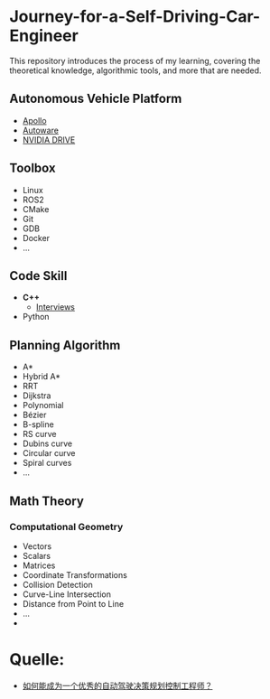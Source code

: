 # Journey-for-a-Self-Driving-Car-Engineer
This repository introduces the process of my learning, covering the theoretical knowledge, algorithmic tools, and more that are needed.

## Autonomous Vehicle Platform
- [Apollo](https://www.apollo.auto/)
- [Autoware](https://autoware.org/)
- [NVIDIA DRIVE](https://www.nvidia.com/en-us/self-driving-cars/drive-platform./)

## Toolbox
- Linux
- ROS2
- CMake
- Git
- GDB
- Docker
- ...
## Code Skill
- **C++**
  - <a href = "https://github.com/ZhouTao415/Journey-for-a-Self-Driving-Car-Engineer/blob/main/C%2B%2B/README.md"> Interviews </a> 
- Python
  
## Planning Algorithm
- A*
- Hybrid A*
- RRT
- Dijkstra
- Polynomial
- Bézier
- B-spline
- RS curve
- Dubins curve
- Circular curve
- Spiral curves
- ...

## Math Theory

### Computational Geometry
-  Vectors
-  Scalars
-  Matrices
-  Coordinate Transformations
-  Collision Detection
-  Curve-Line Intersection
-  Distance from Point to Line
-  ...
-  
# Quelle:
- [如何能成为一个优秀的自动驾驶决策规划控制工程师？](https://zhuanlan.zhihu.com/p/371201813)
